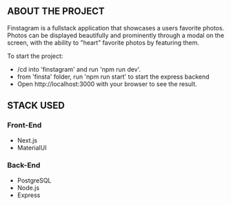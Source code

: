 ## ABOUT THE PROJECT

Finstagram is a fullstack application that showcases a users favorite photos. Photos can be displayed beautifully and prominently through a modal on the screen, with the ability to "heart" favorite photos by featuring them.

To start the project:

- /cd into 'finstagram' and run 'npm run dev'.
- from 'finsta' folder, run 'npm run start' to start the express backend
- Open http://localhost:3000 with your browser to see the result.

## STACK USED

### Front-End

- Next.js
- MaterialUI

### Back-End

- PostgreSQL
- Node.js
- Express
